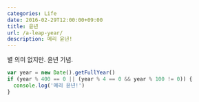 ```yaml
---
categories: Life
date: 2016-02-29T12:00:00+09:00
title: 윤년
url: /a-leap-year/
description: 메리 윤년!
---
```


별 의미 없지만. 윤년 기념.

```js
var year = new Date().getFullYear()
if (year % 400 == 0 || (year % 4 == 0 && year % 100 != 0)) {
  console.log('메리 윤년!')
}
```
